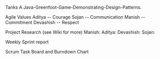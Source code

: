 Tanks
A Java-Greenfoot-Game-Demonstrating-Design-Patterns.

Agile Values 
Aditya -- Courage
Sojan -- Communication
Manish -- Commitment
Devashish -- Respect

Project Research (see Wiki for more)
Manish:
Aditya:
Devashish:
Sojan:

Weekly Sprint report 


Scrum Task Board and Burndown Chart


